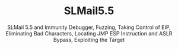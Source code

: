 # <h1 align="center">SLMail5.5</h1>
<p align="center">SLMail 5.5 and Immunity Debugger, Fuzzing, Taking Control of EIP, Eliminating Bad Characters, Locating JMP ESP Instruction and ASLR Bypass, Exploiting the Target</p>

